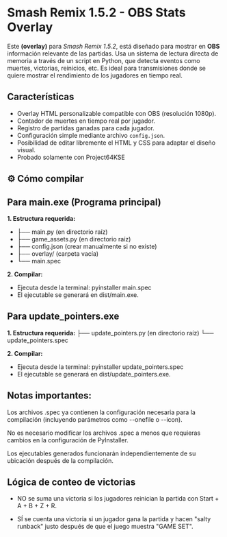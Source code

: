 # Smash Remix 1.5.2 - OBS Stats Overlay

Este **(overlay)** para *Smash Remix 1.5.2*, está diseñado para mostrar en **OBS** información relevante de las partidas. Usa un sistema de lectura directa de memoria a través de un script en Python, que detecta eventos como muertes, victorias, reinicios, etc. Es ideal para transmisiones donde se quiere mostrar el rendimiento de los jugadores en tiempo real.

## Características

-  Overlay HTML personalizable compatible con OBS (resolución 1080p).
-  Contador de muertes en tiempo real por jugador.
-  Registro de partidas ganadas para cada jugador.
-  Configuración simple mediante archivo `config.json`.
-  Posibilidad de editar libremente el HTML y CSS para adaptar el diseño visual.
-  Probado solamente con Project64KSE

## ⚙️ Cómo compilar
## Para main.exe (Programa principal)

**1. Estructura requerida:**
- ├── main.py            (en directorio raíz)
- ├── game_assets.py     (en directorio raíz)
- ├── config.json        (crear manualmente si no existe)
- ├── overlay/           (carpeta vacía)
- └── main.spec

**2. Compilar:**
- Ejecuta desde la terminal:
   pyinstaller main.spec
- El ejecutable se generará en dist/main.exe.

## Para update_pointers.exe

**1. Estructura requerida:**
├── update_pointers.py  (en directorio raíz)
└── update_pointers.spec

**2. Compilar:**
- Ejecuta desde la terminal:
   pyinstaller update_pointers.spec
- El ejecutable se generará en dist/update_pointers.exe.

## Notas importantes:
Los archivos .spec ya contienen la configuración necesaria para la compilación (incluyendo parámetros como --onefile o --icon).

No es necesario modificar los archivos .spec a menos que requieras cambios en la configuración de PyInstaller.

Los ejecutables generados funcionarán independientemente de su ubicación después de la compilación.


## Lógica de conteo de victorias
  - NO se suma una victoria si los jugadores reinician la partida con Start + A + B + Z + R.

  - SÍ se cuenta una victoria si un jugador gana la partida y hacen "salty runback" justo después de que el juego muestra "GAME SET".
